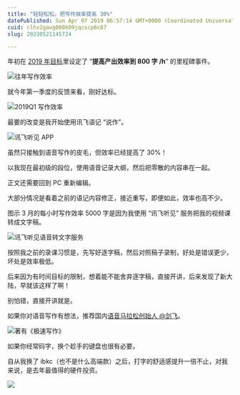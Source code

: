 ```yaml
---
title: "轻轻松松，把写作效率提高 30%"
datePublished: Sun Apr 07 2019 06:57:14 GMT+0000 (Coordinated Universal Time)
cuid: clhx2gavg000k09jqcscp6c87
slug: 20230521145724

---
```


年初在 [2019 年目标](http://mp.weixin.qq.com/s?__biz=MzI3MzU5MDA1OQ==&mid=2247484761&idx=1&sn=1a82efaf1c323e75b13b1e5745fc28c1&chksm=eb21b71ddc563e0b38b315878995cd6f26b5265c50e66be2961b7c17382e8b284dc5add5604c&scene=21#wechat_redirect)里设定了 “**提高产出效率到 800 字 /h**” 的里程碑事件。

![往年写作效率](https://cdn.hashnode.com/res/hashnode/image/upload/v1684652158906/5a082ba2-1676-446b-b094-c95fc31bcb17.png)

就今年第一季度的反馈来看，刚好达标。

![2019Q1 写作效率](https://cdn.hashnode.com/res/hashnode/image/upload/v1684652163682/1b839aa4-79cd-4700-b8ac-6e1f887c73e8.png)

最要的改变是我开始使用讯飞语记 “说作”。

![讯飞听见 APP](https://cdn.hashnode.com/res/hashnode/image/upload/v1684652179887/231e9370-ca0e-4c90-b344-865a814c1462.jpeg)

虽然只接触到语音写作的皮毛，但效率已经提高了 30%！

以我现在最初级的段位，使用语音记录大纲，然后把零散的内容串在一起。

正文还需要回到 PC 重新编辑。

大部分情况是看着之前的语记内容修正，接近重写，即便如此，效率也高不少。

图示 3 月的每小时写作效率 5000 字是因为我使用 “讯飞听见” 服务把我的视频课转成文字稿。

![讯飞听见语音转文字服务](https://cdn.hashnode.com/res/hashnode/image/upload/v1684652191245/a8f47ac9-d187-404d-96af-751eaaf834d5.png)

按照我之前的录课习惯是，先写好逐字稿，然后对照稿子录制，好处是错误更少，坏处是效率极低。

后来因为有时间目标的限制，想着能不能舍弃逐字稿，直接开讲，后来发现了新大陆，早就该这样了啊！

别怕错，直接开讲就是。

如果你对语音写作有想法，推荐国内[语音马拉松创始人 @剑飞](https://mp.weixin.qq.com/s?__biz=MjM5ODg1Mjg0Mw==&mid=2648834410&idx=1&sn=d03aed7a936c2b6346b50b22534769c3&scene=21#wechat_redirect)。

![著有《极速写作》](https://cdn.hashnode.com/res/hashnode/image/upload/v1684652198274/26c37867-ed47-4903-a70a-7c7201ebeb03.jpeg)

如果你经常码字，换个趁手的键盘也很有必要。

自从我换了 ibkc（也不是什么高端款）之后，打字的舒适感提升一倍不止，对我来说，是去年最值得的硬件投资。

![](https://cdn.hashnode.com/res/hashnode/image/upload/v1684652208135/a73270b4-6e18-4527-8b3a-046e263241e2.jpeg)